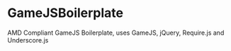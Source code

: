 GameJSBoilerplate
=================

AMD Compliant GameJS Boilerplate, uses GameJS, jQuery, Require.js and Underscore.js
